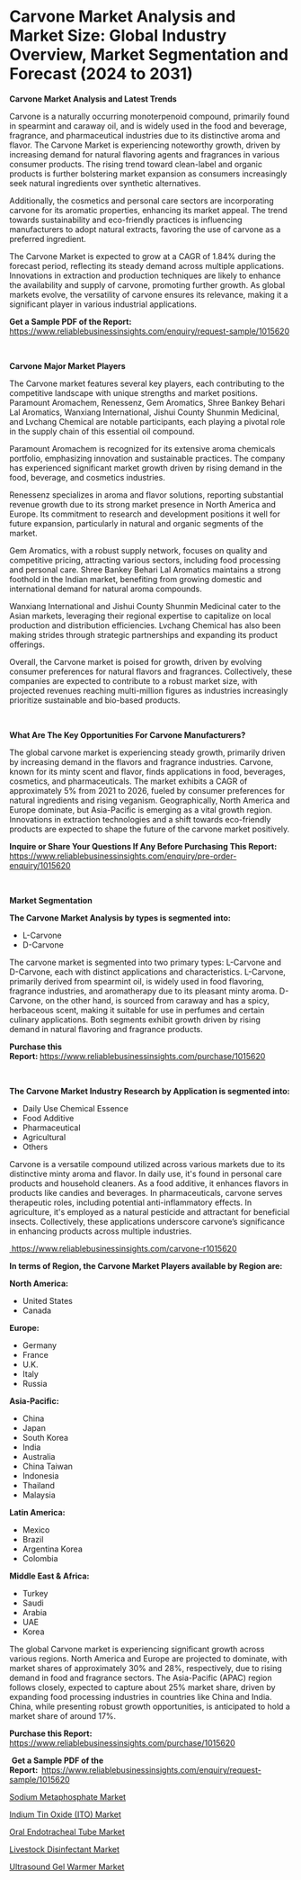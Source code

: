 <p><h1>Carvone Market Analysis and Market Size: Global Industry Overview, Market Segmentation and Forecast (2024 to 2031)</h1></p><p><strong>Carvone Market Analysis and Latest Trends</strong></p>
<p><p>Carvone is a naturally occurring monoterpenoid compound, primarily found in spearmint and caraway oil, and is widely used in the food and beverage, fragrance, and pharmaceutical industries due to its distinctive aroma and flavor. The Carvone Market is experiencing noteworthy growth, driven by increasing demand for natural flavoring agents and fragrances in various consumer products. The rising trend toward clean-label and organic products is further bolstering market expansion as consumers increasingly seek natural ingredients over synthetic alternatives.</p><p>Additionally, the cosmetics and personal care sectors are incorporating carvone for its aromatic properties, enhancing its market appeal. The trend towards sustainability and eco-friendly practices is influencing manufacturers to adopt natural extracts, favoring the use of carvone as a preferred ingredient.</p><p>The Carvone Market is expected to grow at a CAGR of 1.84% during the forecast period, reflecting its steady demand across multiple applications. Innovations in extraction and production techniques are likely to enhance the availability and supply of carvone, promoting further growth. As global markets evolve, the versatility of carvone ensures its relevance, making it a significant player in various industrial applications.</p></p>
<p><strong>Get a Sample PDF of the Report:&nbsp;</strong> <a href="https://www.reliablebusinessinsights.com/enquiry/request-sample/1015620?utm_campaign=1119&utm_medium=2&utm_source=Github&utm_content=ia&utm_term=06112024&utm_id=carvone">https://www.reliablebusinessinsights.com/enquiry/request-sample/1015620</a></p>
<p>&nbsp;</p>
<p><strong>Carvone Major Market Players</strong></p>
<p><p>The Carvone market features several key players, each contributing to the competitive landscape with unique strengths and market positions. Paramount Aromachem, Renessenz, Gem Aromatics, Shree Bankey Behari Lal Aromatics, Wanxiang International, Jishui County Shunmin Medicinal, and Lvchang Chemical are notable participants, each playing a pivotal role in the supply chain of this essential oil compound.</p><p>Paramount Aromachem is recognized for its extensive aroma chemicals portfolio, emphasizing innovation and sustainable practices. The company has experienced significant market growth driven by rising demand in the food, beverage, and cosmetics industries.</p><p>Renessenz specializes in aroma and flavor solutions, reporting substantial revenue growth due to its strong market presence in North America and Europe. Its commitment to research and development positions it well for future expansion, particularly in natural and organic segments of the market.</p><p>Gem Aromatics, with a robust supply network, focuses on quality and competitive pricing, attracting various sectors, including food processing and personal care. Shree Bankey Behari Lal Aromatics maintains a strong foothold in the Indian market, benefiting from growing domestic and international demand for natural aroma compounds.</p><p>Wanxiang International and Jishui County Shunmin Medicinal cater to the Asian markets, leveraging their regional expertise to capitalize on local production and distribution efficiencies. Lvchang Chemical has also been making strides through strategic partnerships and expanding its product offerings.</p><p>Overall, the Carvone market is poised for growth, driven by evolving consumer preferences for natural flavors and fragrances. Collectively, these companies are expected to contribute to a robust market size, with projected revenues reaching multi-million figures as industries increasingly prioritize sustainable and bio-based products.</p></p>
<p>&nbsp;</p>
<p><strong>What Are The Key Opportunities For Carvone Manufacturers?</strong></p>
<p><p>The global carvone market is experiencing steady growth, primarily driven by increasing demand in the flavors and fragrance industries. Carvone, known for its minty scent and flavor, finds applications in food, beverages, cosmetics, and pharmaceuticals. The market exhibits a CAGR of approximately 5% from 2021 to 2026, fueled by consumer preferences for natural ingredients and rising veganism. Geographically, North America and Europe dominate, but Asia-Pacific is emerging as a vital growth region. Innovations in extraction technologies and a shift towards eco-friendly products are expected to shape the future of the carvone market positively.</p></p>
<p><strong>Inquire or Share Your Questions If Any Before Purchasing This Report:</strong> <a href="https://www.reliablebusinessinsights.com/enquiry/pre-order-enquiry/1015620?utm_campaign=1119&utm_medium=2&utm_source=Github&utm_content=ia&utm_term=06112024&utm_id=carvone">https://www.reliablebusinessinsights.com/enquiry/pre-order-enquiry/1015620</a></p>
<p>&nbsp;</p>
<p><strong>Market Segmentation</strong></p>
<p><strong>The Carvone Market Analysis by types is segmented into:</strong></p>
<p><ul><li>L-Carvone</li><li>D-Carvone</li></ul></p>
<p><p>The carvone market is segmented into two primary types: L-Carvone and D-Carvone, each with distinct applications and characteristics. L-Carvone, primarily derived from spearmint oil, is widely used in food flavoring, fragrance industries, and aromatherapy due to its pleasant minty aroma. D-Carvone, on the other hand, is sourced from caraway and has a spicy, herbaceous scent, making it suitable for use in perfumes and certain culinary applications. Both segments exhibit growth driven by rising demand in natural flavoring and fragrance products.</p></p>
<p><strong>Purchase this Report:&nbsp;</strong><a href="https://www.reliablebusinessinsights.com/purchase/1015620?utm_campaign=1119&utm_medium=2&utm_source=Github&utm_content=ia&utm_term=06112024&utm_id=carvone">https://www.reliablebusinessinsights.com/purchase/1015620</a></p>
<p>&nbsp;</p>
<p><strong>The Carvone Market Industry Research by Application is segmented into:</strong></p>
<p><ul><li>Daily Use Chemical Essence</li><li>Food Additive</li><li>Pharmaceutical</li><li>Agricultural</li><li>Others</li></ul></p>
<p><p>Carvone is a versatile compound utilized across various markets due to its distinctive minty aroma and flavor. In daily use, it's found in personal care products and household cleaners. As a food additive, it enhances flavors in products like candies and beverages. In pharmaceuticals, carvone serves therapeutic roles, including potential anti-inflammatory effects. In agriculture, it's employed as a natural pesticide and attractant for beneficial insects. Collectively, these applications underscore carvone’s significance in enhancing products across multiple industries.</p></p>
<p><a href="https://www.reliablebusinessinsights.com/carvone-r1015620?utm_campaign=1119&utm_medium=2&utm_source=Github&utm_content=ia&utm_term=06112024&utm_id=carvone">&nbsp;https://www.reliablebusinessinsights.com/carvone-r1015620</a></p>
<p><strong>In terms of Region, the Carvone Market Players available by Region are:</strong></p>
<p>
    <p> <strong> North America: </strong>
        <ul>
            <li>United States</li>
            <li>Canada</li>
        </ul>
        </p> 
    <p> <strong> Europe: </strong>
        <ul>
            <li>Germany</li>
            <li>France</li>
            <li>U.K.</li>
            <li>Italy</li>
            <li>Russia</li>
        </ul>
        </p> 
    <p> <strong> Asia-Pacific: </strong>
        <ul>
            <li>China</li>
            <li>Japan</li>
            <li>South Korea</li>
            <li>India</li>
            <li>Australia</li>
            <li>China Taiwan</li>
            <li>Indonesia</li>
            <li>Thailand</li>
            <li>Malaysia</li>
        </ul>
        </p> 
    <p> <strong> Latin America: </strong>
        <ul>
            <li>Mexico</li>
            <li>Brazil</li>
            <li>Argentina Korea</li>
            <li>Colombia</li>
        </ul>
        </p> 
    <p> <strong> Middle East & Africa: </strong>
        <ul>
            <li>Turkey</li>
            <li>Saudi</li>
            <li>Arabia</li>
            <li>UAE</li>
            <li>Korea</li>
        </ul>
    </p>
    </p>
<p><p>The global Carvone market is experiencing significant growth across various regions. North America and Europe are projected to dominate, with market shares of approximately 30% and 28%, respectively, due to rising demand in food and fragrance sectors. The Asia-Pacific (APAC) region follows closely, expected to capture about 25% market share, driven by expanding food processing industries in countries like China and India. China, while presenting robust growth opportunities, is anticipated to hold a market share of around 17%.</p></p>
<p><strong>Purchase this Report: </strong><a href="https://www.reliablebusinessinsights.com/purchase/1015620?utm_campaign=1119&utm_medium=2&utm_source=Github&utm_content=ia&utm_term=06112024&utm_id=carvone">https://www.reliablebusinessinsights.com/purchase/1015620</a></p>
<p>&nbsp;<strong>Get a Sample PDF of the Report:&nbsp;&nbsp;</strong><a href="https://www.reliablebusinessinsights.com/enquiry/request-sample/1015620?utm_campaign=1119&utm_medium=2&utm_source=Github&utm_content=ia&utm_term=06112024&utm_id=carvone">https://www.reliablebusinessinsights.com/enquiry/request-sample/1015620</a></p>
<p><strong></strong></p>
<p><p><a href="https://github.com/cydskenna/Market-Research-Report-List-1/blob/main/sodium-metaphosphate-market.md?utm_campaign=1119&utm_medium=2&utm_source=Github&utm_content=ia&utm_term=06112024&utm_id=carvone">Sodium Metaphosphate Market</a></p><p><a href="https://www.linkedin.com/pulse/driving-forces-global-indium-tin-oxide-ito-market-trends-6mioe?utm_campaign=1119&utm_medium=2&utm_source=Github&utm_content=ia&utm_term=06112024&utm_id=carvone">Indium Tin Oxide (ITO) Market</a></p><p><a href="https://issuu.com/reportprime-2/docs/oral-endotracheal-tube-market-size-_0a624f6b7cd812?utm_campaign=1119&utm_medium=2&utm_source=Github&utm_content=ia&utm_term=06112024&utm_id=carvone">Oral Endotracheal Tube Market</a></p><p><a href="https://github.com/gabrielleq8bung/Market-Research-Report-List-1/blob/main/livestock-disinfectant-market.md?utm_campaign=1119&utm_medium=2&utm_source=Github&utm_content=ia&utm_term=06112024&utm_id=carvone">Livestock Disinfectant Market</a></p><p><a href="https://issuu.com/reportprime-2/docs/ultrasound-gel-warmer-market-size-2_785ffdc014d606?utm_campaign=1119&utm_medium=2&utm_source=Github&utm_content=ia&utm_term=06112024&utm_id=carvone">Ultrasound Gel Warmer Market</a></p></p>
